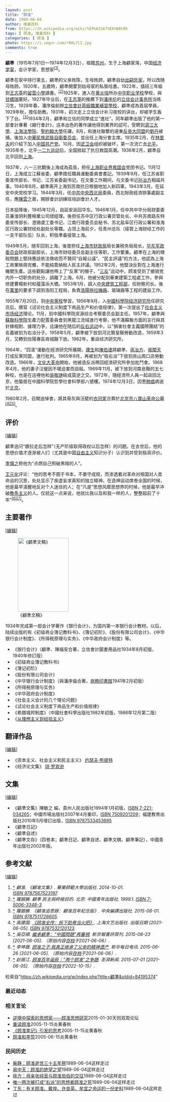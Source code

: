 ```yaml
---
layout: post
title: "顾准"
date: 1989-06-04
author: 维基百科
from: https://zh.wikipedia.org/wiki/%E9%A1%A7%E6%BA%96
tags: [ 顾准, 维基百科 ]
categories: [ 顾准 ]
photo: https://i.imgur.com/rRHL7lI.jpg
comments: true
---
```

<div class="mw-content-ltr mw-parser-output" lang="zh" dir="ltr"><style data-mw-deduplicate="TemplateStyles:r83732082">.mw-parser-output .infobox-subbox{padding:0;border:none;margin:-3px;width:auto;min-width:100%;font-size:100%;clear:none;float:none;background-color:transparent}.mw-parser-output .infobox-3cols-child{margin:auto}.mw-parser-output .infobox .navbar{font-size:100%}body.skin-minerva .mw-parser-output .infobox-header,body.skin-minerva .mw-parser-output .infobox-subheader,body.skin-minerva .mw-parser-output .infobox-above,body.skin-minerva .mw-parser-output .infobox-title,body.skin-minerva .mw-parser-output .infobox-image,body.skin-minerva .mw-parser-output .infobox-full-data,body.skin-minerva .mw-parser-output .infobox-below{text-align:center}@media screen{html.skin-theme-clientpref-night .mw-parser-output .infobox-full-data:not(.notheme)>div:not(.notheme)[style]{background:#1f1f23!important;color:#f8f9fa}@media screen and (prefers-color-scheme:dark){html.skin-theme-clientpref-os .mw-parser-output .infobox-full-data:not(.notheme) div:not(.notheme){background:#1f1f23!important;color:#f8f9fa}}html.skin-theme-clientpref-night .mw-parser-output .infobox td div:not(.notheme)[style]{background:transparent!important;color:var(--color-base,#202122)}@media screen and (prefers-color-scheme:dark){html.skin-theme-clientpref-os .mw-parser-output .infobox td div:not(.notheme)[style]{background:transparent!important;color:var(--color-base,#202122)}}html.skin-theme-clientpref-night .mw-parser-output .infobox td div.NavHead:not(.notheme)[style]{background:transparent!important}}@media screen and (prefers-color-scheme:dark){html.skin-theme-clientpref-os .mw-parser-output .infobox td div.NavHead:not(.notheme)[style]{background:transparent!important}}@media(min-width:640px){body.skin--responsive .mw-parser-output .infobox-table{display:table!important}body.skin--responsive .mw-parser-output .infobox-table>caption{display:table-caption!important}body.skin--responsive .mw-parser-output .infobox-table>tbody{display:table-row-group}body.skin--responsive .mw-parser-output .infobox-table tr{display:table-row!important}body.skin--responsive .mw-parser-output .infobox-table th,body.skin--responsive .mw-parser-output .infobox-table td{padding-left:inherit;padding-right:inherit}}</style>
<p><b>顧準</b>（1915年7月1日—1974年12月3日），祖籍<a href="/wiki/%E8%8B%8F%E5%B7%9E" class="mw-redirect" title="苏州">苏州</a>，生于上海顧家灣，中国<a href="/wiki/%E7%BB%8F%E6%B5%8E%E5%AD%A6%E5%AE%B6" title="经济学家">经济学家</a>，会计学家，思想家<sup id="cite_ref-1" class="reference"><a href="#cite_note-1"><span class="cite-bracket">[</span>1<span class="cite-bracket">]</span></a></sup>。
</p>
<meta property="mw:PageProp/toc">
<div class="mw-heading mw-heading2"></div>
<p>顧準在家中排行第五，顧準的父亲姓陈，生母姓顾，顧準自幼<a href="/wiki/%E8%BF%87%E7%BB%A7" title="过继">出嗣</a><a href="/wiki/%E5%A4%96%E5%AE%B6" class="mw-redirect" title="外家">外家</a>，所以改随母姓顾。1920年，五歲時，顧準開蒙到姑母家的私塾唸書。1922年，插班三年級到<a href="/wiki/%E7%8E%8B%E5%BF%97%E8%8E%98" title="王志莘">王志莘</a>的<a href="/w/index.php?title=%E7%95%99%E9%9B%B2%E5%B0%8F%E5%AD%B8&amp;action=edit&amp;redlink=1" class="new" title="留雲小學（页面不存在）">留雲小學</a>讀書。<sup id="cite_ref-2" class="reference"><a href="#cite_note-2"><span class="cite-bracket">[</span>2<span class="cite-bracket">]</span></a></sup>1925年，進入在<a href="/wiki/%E9%BB%84%E7%82%8E%E5%9F%B9" title="黄炎培">黄炎培</a>所办<a href="/wiki/%E4%B8%AD%E5%8D%8E%E8%81%8C%E4%B8%9A%E5%AD%A6%E6%A0%A1" title="中华职业学校">中华职业学校</a>學校，與<a href="/w/index.php?title=%E7%94%98%E7%B8%BE%E7%91%9E&amp;action=edit&amp;redlink=1" class="new" title="甘績瑞（页面不存在）">甘績瑞</a>要好。1927年毕业后，在<a href="/wiki/%E7%8E%8B%E5%BF%97%E8%8E%98" title="王志莘">王志莘</a>的推薦下到<a href="/wiki/%E6%BD%98%E5%BA%8F%E4%BC%A6" title="潘序伦">潘序伦</a>的<a href="/w/index.php?title=%E7%AB%8B%E4%BF%A1%E4%BC%9A%E8%AE%A1%E4%BA%8B%E5%8A%A1%E6%89%80&amp;action=edit&amp;redlink=1" class="new" title="立信会计事务所（页面不存在）">立信会计事务所</a>当练习生，1928年春，潘序倫創辦<a href="/wiki/%E4%B8%8A%E6%B5%B7%E7%AB%8B%E4%BF%A1%E4%BC%9A%E8%AE%A1%E5%AD%A6%E9%99%A2" class="mw-redirect" title="上海立信会计学院">立信會計高級職業補習學校</a>，顧準成為首屆學員，1929年秋，擔任助教。1931年，初次走上立信会计补习夜校的讲台，却被学生轰下了台。<sup id="cite_ref-3" class="reference"><a href="#cite_note-3"><span class="cite-bracket">[</span>3<span class="cite-bracket">]</span></a></sup>1934年2月，顧準和立信的同學成立“進社”。同年顧準出版了他的第一部會計專著《銀行會計》，這本出色的著作讓他得到業界的認可，受聘到<a href="/wiki/%E6%B2%AA%E6%B1%9F%E5%A4%A7%E5%AD%A6" title="沪江大学">滬江大學</a>、<a href="/wiki/%E4%B8%8A%E6%B5%B7%E6%B3%95%E5%AD%A6%E9%99%A2" title="上海法学院">上海法學院</a>、<a href="/wiki/%E8%81%96%E7%B4%84%E7%BF%B0%E5%A4%A7%E5%AD%B8" class="mw-redirect mw-disambig" title="聖約翰大學">聖約翰大學</a>任課。8月，和進社聯繫的遠東<a href="/wiki/%E5%8F%8D%E5%B8%9D%E5%A4%A7%E5%90%8C%E7%9B%9F" class="mw-redirect" title="反帝大同盟">反帝大同盟</a>的<a href="/wiki/%E5%8A%89%E4%B8%B9" class="mw-redirect mw-disambig" title="劉丹">劉丹</a>被捕，後加入<a href="/wiki/%E4%B8%AD%E5%8D%8E%E6%B0%91%E6%97%8F%E6%AD%A6%E8%A3%85%E8%87%AA%E5%8D%AB%E5%A7%94%E5%91%98%E4%BC%9A" title="中华民族武装自卫委员会">中華民族武裝自衛委员会</a>，並出任上海分會主席。1935年2月，在<a href="/wiki/%E6%9E%97%E9%87%8C%E5%A4%AB" title="林里夫">林里夫</a>的介紹下加入<a href="/wiki/%E4%B8%AD%E5%9B%BD%E5%85%B1%E4%BA%A7%E5%85%9A" title="中国共产党">中国共产党</a>。10月，因<a href="/wiki/%E6%AD%A6%E5%8D%AB%E4%BC%9A" class="mw-redirect" title="武卫会">武卫会</a>组织被破坏，第一次流亡去<a href="/wiki/%E5%8C%97%E5%B9%B3" class="mw-redirect" title="北平">北平</a>。1935年冬，北平<a href="/wiki/%E4%B8%80%E4%BA%8C%E4%B9%9D%E8%BF%90%E5%8A%A8" class="mw-redirect" title="一二九运动">一二九运动</a>后，全国掀起了抗日救国高潮。1936年2月，顧準自北平回到<a href="/wiki/%E4%B8%8A%E6%B5%B7" class="mw-redirect" title="上海">上海</a>。
</p><p>1937年，八一三抗戰後上海成為孤島，担任<a href="/wiki/%E4%B8%8A%E6%B5%B7%E8%81%8C%E4%B8%9A%E7%95%8C%E6%95%91%E5%9B%BD%E4%BC%9A" class="mw-redirect" title="上海职业界救国会">上海职业界救国会</a>党团书记。11月12日，上海成立江蘇省委，顧準擔任職員運動委員會書記。1939年9月，任江苏省职委宣传部长、书记、江苏省委副书记。在文委工作期间，与文委书记<a href="/wiki/%E5%AD%99%E5%86%B6%E6%96%B9" title="孙冶方">孙冶方</a>相識共事。1940年8月，顧準离开上海到苏南抗日根据地加入新四軍。1943年3月，在延安中央党校学习。1944年3月，任<a href="/wiki/%E4%B8%AD%E5%85%B1%E4%B8%AD%E5%A4%AE%E8%A5%BF%E5%8C%97%E5%B1%80" title="中共中央西北局">中共中央西北局</a>委員，西北財政經濟辦事處副主任，應<a href="/wiki/%E9%99%B3%E9%9B%B2" class="mw-redirect" title="陳雲">陳雲</a>之邀，開辦會計訓練班培訓會計人才。
</p><p>日本投降後，1945年12月，自延安返回华东。1946年1月，任中共中华分局财委委员兼淮阴利豐棉業公司總經理。後担任苏中区行政公署货管处长、中共苏南路东特委宣传部长、澄锡虞工委书记、江南行政委员会秘书、苏北盐阜区行政公署和淮海区行政公署财经处副处长等職。占领上海前夕，任青州总队（接管上海财经工作的一支干部队伍）队长，积极準备接管上海。
</p><p>1949年5月，随军回到上海，後曾担任<a href="/wiki/%E4%B8%8A%E6%B5%B7%E5%B8%82%E8%B4%A2%E6%94%BF%E5%B1%80" class="mw-redirect" title="上海市财政局">上海市财政局</a>局长兼税务局局长，<a href="/wiki/%E5%8D%8E%E4%B8%9C%E5%86%9B%E6%94%BF%E5%A7%94%E5%91%98%E4%BC%9A" title="华东军政委员会">华东军政委员会</a>财政部副部长，上海市财经委员会副主任等职，工作繁重。顧準在上海的徵稅問題上堅持應該依法徵收而不贊同“自報公議”、“民主評議”的方法，他認為上海工商業賬冊完備，不能純靠納稅人民主評議。1952年2月，他堅決反對在上海進行機關生產。這些觀點讓他帶上了“反黨”的帽子，“<a href="/wiki/%E4%B8%89%E5%8F%8D" class="mw-redirect" title="三反">三反</a>”运动中，顾准受到了撤销党内外一切职务的处分，調離了上海。6月，他被分配到華東建築工程處工作，參與修建曹楊新村和蘊藻浜大橋。1953年1月，調入<a href="/wiki/%E4%B8%AD%E5%A4%AE%E5%BB%BA%E7%AD%91%E5%B7%A5%E7%A8%8B%E9%83%A8" class="mw-redirect" title="中央建筑工程部">中央建筑工程部</a>，任財務司长。後在<a href="/wiki/%E8%90%AC%E9%87%8C" class="mw-redirect" title="萬里">萬里</a>的要求下調到洛阳工程局，負責<a href="/wiki/%E6%B4%9B%E9%98%B3%E6%8B%96%E6%8B%89%E6%9C%BA%E5%8E%82" class="mw-redirect" title="洛阳拖拉机厂">洛陽拖拉機廠</a>、玻璃廠等工程的建設工作。
</p><p>1955年7月20日，到<a href="/wiki/%E4%B8%AD%E5%A4%AE%E5%85%9A%E6%A0%A1" class="mw-redirect" title="中央党校">中央黨校</a>學習，1956年9月，入<a href="/wiki/%E4%B8%AD%E5%9B%BD%E7%A7%91%E5%AD%A6%E9%99%A2%E7%BB%8F%E6%B5%8E%E7%A0%94%E7%A9%B6%E6%89%80" class="mw-redirect" title="中国科学院经济研究所">中國科學院经济研究所</a>任研究员后，撰寫《试论社会主义制度下商品生产和价值规律》，第一次提出了<a href="/wiki/%E7%A4%BE%E4%BC%9A%E4%B8%BB%E4%B9%89%E5%B8%82%E5%9C%BA%E7%BB%8F%E6%B5%8E" title="社会主义市场经济">社会主义市场经济</a>理论。11月，到中國科學院资源综合考察委员会副主任。1957年，顧準與<a href="/wiki/%E8%8B%8F%E8%81%94%E7%A7%91%E5%AD%A6%E9%99%A2" title="苏联科学院">蘇聯科學院</a>生產力配置委員會到黑龍江流域進行考察，他不滿蘇聯方面的言行與其針鋒相對、據理力爭，這讓他在随后的<a href="/wiki/%E5%8F%8D%E5%8F%B3%E8%BF%90%E5%8A%A8" title="反右运动">反右运动</a>中，以“損害社會主義國際團結”的名義被划为右派分子。1958年5月，顧準被下放到河北贊皇縣勞動改造，1959年3月，又轉到信陽專區商城縣下放。1962年，重返经济研究所。
</p><p>1964年，“四清”運動在經濟研究所展開，<a href="/wiki/%E5%BA%B7%E7%94%9F" title="康生">康生</a>和<a href="/wiki/%E9%99%B3%E4%BC%AF%E9%81%94" class="mw-redirect" title="陳伯達">陳伯達</a>將顧準、<a href="/wiki/%E5%AD%AB%E5%86%B6%E6%96%B9" class="mw-redirect" title="孫冶方">孫冶方</a>、<a href="/wiki/%E5%BC%B5%E8%81%9E%E5%A4%A9" class="mw-redirect" title="張聞天">張聞天</a>打成反黨同盟，進行批判。1965年9月，再被划为“极右派”下放到房山周口店勞動改造。1966年，<a href="/wiki/%E6%96%87%E5%8C%96%E5%A4%A7%E9%9D%A9%E5%91%BD" title="文化大革命">文化大革命</a>開始，他被造反派帶回經濟研究所參加批鬥會。1968年4月，他的妻子汪璧因不堪迫害而自殺。1969年11月，被下放到河南息縣的五七幹校，也是在這裡他和<a href="/wiki/%E5%90%B4%E6%95%AC%E7%90%8F" title="吴敬琏">吳敬璉</a>結成莫逆之交。1972年，隨經濟所人員一起返回北京，他蟄居在中國科學院哲學社會科學部八號樓。1974年12月3日，因患<a href="/wiki/%E8%82%BA%E7%99%8C" title="肺癌">肺癌</a>病逝於<a href="/wiki/%E5%8C%97%E4%BA%AC" class="mw-redirect" title="北京">北京</a>。
</p><p>1980年2月，召開追悼會，將其骨灰與汪壁的<a href="/wiki/%E8%A1%A3%E5%86%A0%E5%86%A2" title="衣冠冢">衣冠冢</a>合葬於<a href="/wiki/%E5%8C%97%E4%BA%AC%E5%B8%82%E5%85%AB%E5%AE%9D%E5%B1%B1%E9%9D%A9%E5%91%BD%E5%85%AC%E5%A2%93" title="北京市八宝山革命公墓">北京市八寶山革命公墓</a><sup id="cite_ref-4" class="reference"><a href="#cite_note-4"><span class="cite-bracket">[</span>4<span class="cite-bracket">]</span></a></sup><sup id="cite_ref-5" class="reference"><a href="#cite_note-5"><span class="cite-bracket">[</span>5<span class="cite-bracket">]</span></a></sup>。
</p>
<div class="mw-heading mw-heading2"><h2 id="评价"><span id=".E8.AF.84.E4.BB.B7"></span>评价</h2><span class="mw-editsection"><span class="mw-editsection-bracket">[</span><a href="/w/index.php?title=%E9%A1%A7%E6%BA%96&amp;action=edit&amp;section=2" title="编辑章节：评价"><span>编辑</span></a><span class="mw-editsection-bracket">]</span></span></div>
<p>顧準追问“娜拉走后怎样”（无产阶级取得政权以后怎样）的问题。在去世后，他的思想价值才逐渐被人们（尤其是中国<a href="/wiki/%E8%87%AA%E7%94%B1%E4%B8%BB%E4%B9%89" title="自由主义">自由主义</a>知识分子）认识到并受到极高评价。
</p><p><a href="/wiki/%E6%9D%8E%E6%85%8E%E4%B9%8B" title="李慎之">李慎之</a>称他为“点燃自己照破黑暗的人”。
</p><p><a href="/wiki/%E7%8E%8B%E5%85%83%E5%8C%96" title="王元化">王元化</a>评论：“他的思考不囿于书本，不墨守成规，而渗透着对革命对祖国对人类命运的沉思，处处显示了疾虚妄求真知的独立精神。在造神运动席卷全国的时候，他是最早清醒地反对个人迷信的人；在“凡是”思想风靡思想界的时候，他是最早冲破<a href="/wiki/%E6%95%99%E6%9D%A1%E4%B8%BB%E4%B9%89" class="mw-redirect" title="教条主义">教条主义</a>的人。仅就这一点来说，他就比我以及和我一样的人，整整超前了十年”<sup id="cite_ref-6" class="reference"><a href="#cite_note-6"><span class="cite-bracket">[</span>6<span class="cite-bracket">]</span></a></sup><sup id="cite_ref-7" class="reference"><a href="#cite_note-7"><span class="cite-bracket">[</span>7<span class="cite-bracket">]</span></a></sup>。
</p>
<div class="mw-heading mw-heading2"><h2 id="主要著作"><span id=".E4.B8.BB.E8.A6.81.E8.91.97.E4.BD.9C"></span>主要著作</h2><span class="mw-editsection"><span class="mw-editsection-bracket">[</span><a href="/w/index.php?title=%E9%A1%A7%E6%BA%96&amp;action=edit&amp;section=3" title="编辑章节：主要著作"><span>编辑</span></a><span class="mw-editsection-bracket">]</span></span></div>
<figure class="mw-halign-right" typeof="mw:File"><a href="/wiki/File:GuZhun_WenGao.jpg" class="mw-file-description" title="《顧準文稿》"><img alt="《顧準文稿》" src="//upload.wikimedia.org/wikipedia/zh/thumb/f/f6/GuZhun_WenGao.jpg/160px-GuZhun_WenGao.jpg" decoding="async" width="160" height="233" class="mw-file-element" srcset="//upload.wikimedia.org/wikipedia/zh/thumb/f/f6/GuZhun_WenGao.jpg/240px-GuZhun_WenGao.jpg 1.5x, //upload.wikimedia.org/wikipedia/zh/f/f6/GuZhun_WenGao.jpg 2x" data-file-width="262" data-file-height="381"></a><figcaption>《顧準文稿》</figcaption></figure><p>1934年完成第一部会计学著作《银行会计》，为国内第一本银行会计教材。以后，陆续出版的有《初级商业簿记教科书》、《簿记初阶》、《股份有限公司会计》、《中华银行会计制度》、《所得税原理与实务》、《中华政府会计制度》等。
</p><ul><li>《银行会计》（顧準、陳福安合著，立信會計圖書用品社1934年8月初版，1940年修訂版）</li>
<li>《初级商业簿记教科书》</li>
<li>《簿记初阶》</li>
<li>《股份有限公司会计》</li>
<li>《中华银行会计制度》（與潘序倫合著，<a href="/wiki/%E5%95%86%E5%8B%99%E5%8D%B0%E6%9B%B8%E9%A4%A8" class="mw-redirect" title="商務印書館">商務印書館</a>1941年2月初版）</li>
<li>《所得税原理与实务》</li>
<li>《中华政府会计制度》</li>
<li>《社会主义会计的几个理论问题》</li>
<li>《试论社会主义制度下商品生产和价值规律》</li>
<li>《希腊城邦制度》（中國社會科學出版社1982年初版，1986年12月第二版）</li>
<li>《<a href="/wiki/%E4%BB%8E%E7%90%86%E6%83%B3%E4%B8%BB%E4%B9%89%E5%88%B0%E7%BB%8F%E9%AA%8C%E4%B8%BB%E4%B9%89" title="从理想主义到经验主义">从理想主义到经验主义</a>》</li></ul>
<div class="mw-heading mw-heading2"><h2 id="翻译作品"><span id=".E7.BF.BB.E8.AF.91.E4.BD.9C.E5.93.81"></span>翻译作品</h2><span class="mw-editsection"><span class="mw-editsection-bracket">[</span><a href="/w/index.php?title=%E9%A1%A7%E6%BA%96&amp;action=edit&amp;section=4" title="编辑章节：翻译作品"><span>编辑</span></a><span class="mw-editsection-bracket">]</span></span></div>
<ul><li>《资本主义、社会主义和民主主义》 <a href="/wiki/%E7%BA%A6%E7%91%9F%E5%A4%AB%C2%B7%E7%86%8A%E5%BD%BC%E7%89%B9" title="约瑟夫·熊彼特">约瑟夫·熊彼特</a></li>
<li>《经济论文集》 <a href="/wiki/%E7%93%8A%C2%B7%E7%BE%85%E8%B3%93%E9%81%9C" title="瓊·羅賓遜">琼·罗宾逊</a></li></ul>
<div class="mw-heading mw-heading2"><h2 id="文集"><span id=".E6.96.87.E9.9B.86"></span>文集</h2><span class="mw-editsection"><span class="mw-editsection-bracket">[</span><a href="/w/index.php?title=%E9%A1%A7%E6%BA%96&amp;action=edit&amp;section=5" title="编辑章节：文集"><span>编辑</span></a><span class="mw-editsection-bracket">]</span></span></div>
<ul><li>《顧準文集》陳敏之 編，貴州人民出版社1994年1月初版，<a href="/wiki/Special:%E7%BD%91%E7%BB%9C%E4%B9%A6%E6%BA%90/7221034265" class="internal mw-magiclink-isbn">ISBN 7-221-034265</a>；中國市場出版社2007年4月重印，<a href="/wiki/Special:%E7%BD%91%E7%BB%9C%E4%B9%A6%E6%BA%90/7509201209" class="internal mw-magiclink-isbn">ISBN 7509201209</a>；福建教育出版社2010年5月增訂出版，<a href="/wiki/Special:%E7%BD%91%E7%BB%9C%E4%B9%A6%E6%BA%90/9787533453695" class="internal mw-magiclink-isbn">ISBN 9787533453695</a></li>
<li>《顧準日記》</li>
<li>《顧準自述》</li>
<li>《顧準文存》（四卷本；顧準日記、顧準自述、顧準文稿、顧準筆記），中國青年出版社2002年版。</li></ul>
<div class="mw-heading mw-heading2"><h2 id="参考文献"><span id=".E5.8F.82.E8.80.83.E6.96.87.E7.8C.AE"></span>参考文献</h2><span class="mw-editsection"><span class="mw-editsection-bracket">[</span><a href="/w/index.php?title=%E9%A1%A7%E6%BA%96&amp;action=edit&amp;section=6" title="编辑章节：参考文献"><span>编辑</span></a><span class="mw-editsection-bracket">]</span></span></div>
<div class="reflist" style="list-style-type: decimal;">
<ol class="references">
<li id="cite_note-1"><span class="mw-cite-backlink"><b><a href="#cite_ref-1">^</a></b></span> <span class="reference-text"><cite class="citation book">顧准. 《顧准文集》. 華東師範大學出版社. 2014-10-01. <a href="/wiki/Special:%E7%BD%91%E7%BB%9C%E4%B9%A6%E6%BA%90/9787567523197" title="Special:网络书源/9787567523197"><span title="国际标准书号">ISBN</span>&nbsp;9787567523197</a>.</cite><span title="ctx_ver=Z39.88-2004&amp;rfr_id=info%3Asid%2Fzh.wikipedia.org%3A%E9%A1%A7%E6%BA%96&amp;rft.au=%E9%A1%A7%E5%87%86&amp;rft.btitle=%E3%80%8A%E9%A1%A7%E5%87%86%E6%96%87%E9%9B%86%E3%80%8B&amp;rft.date=2014-10-01&amp;rft.genre=book&amp;rft.isbn=9787567523197&amp;rft.pub=%E8%8F%AF%E6%9D%B1%E5%B8%AB%E7%AF%84%E5%A4%A7%E5%AD%B8%E5%87%BA%E7%89%88%E7%A4%BE&amp;rft_val_fmt=info%3Aofi%2Ffmt%3Akev%3Amtx%3Abook" class="Z3988"><span style="display:none;">&nbsp;</span></span> <span style="display:none;font-size:100%" class="error citation-comment">使用<code style="color:inherit; border:inherit; padding:inherit;">|accessdate=</code>需要含有<code style="color:inherit; border:inherit; padding:inherit;">|url=</code> (<a href="/wiki/Help:%E5%BC%95%E6%96%87%E6%A0%BC%E5%BC%8F1%E9%94%99%E8%AF%AF#accessdate_missing_url" title="Help:引文格式1错误">帮助</a>)</span></span>
</li>
<li id="cite_note-2"><span class="mw-cite-backlink"><b><a href="#cite_ref-2">^</a></b></span> <span class="reference-text"><cite class="citation book">羅銀勝. 顧準 民主與終極目的. 北京: 中國青年出版社. 1999.1. <a href="/wiki/Special:%E7%BD%91%E7%BB%9C%E4%B9%A6%E6%BA%90/7-5006-3348-3" title="Special:网络书源/7-5006-3348-3"><span title="国际标准书号">ISBN</span>&nbsp;7-5006-3348-3</a>.</cite><span title="ctx_ver=Z39.88-2004&amp;rfr_id=info%3Asid%2Fzh.wikipedia.org%3A%E9%A1%A7%E6%BA%96&amp;rft.au=%E7%BE%85%E9%8A%80%E5%8B%9D&amp;rft.btitle=%E9%A1%A7%E6%BA%96+%E6%B0%91%E4%B8%BB%E8%88%87%E7%B5%82%E6%A5%B5%E7%9B%AE%E7%9A%84&amp;rft.genre=book&amp;rft.isbn=7-5006-3348-3&amp;rft.place=%E5%8C%97%E4%BA%AC&amp;rft.pub=%E4%B8%AD%E5%9C%8B%E9%9D%92%E5%B9%B4%E5%87%BA%E7%89%88%E7%A4%BE&amp;rft_val_fmt=info%3Aofi%2Ffmt%3Akev%3Amtx%3Abook" class="Z3988"><span style="display:none;">&nbsp;</span></span> <span style="display:none;font-size:100%" class="error citation-comment">请检查<code style="color:inherit; border:inherit; padding:inherit;">|date=</code>中的日期值 (<a href="/wiki/Help:%E5%BC%95%E6%96%87%E6%A0%BC%E5%BC%8F1%E9%94%99%E8%AF%AF#bad_date" title="Help:引文格式1错误">帮助</a>)</span></span>
</li>
<li id="cite_note-3"><span class="mw-cite-backlink"><b><a href="#cite_ref-3">^</a></b></span> <span class="reference-text"><cite class="citation book">羅銀勝. 《顧准追思錄：顧准百年紀念版》. 中央編譯出版社. 2015-08-01. <a href="/wiki/Special:%E7%BD%91%E7%BB%9C%E4%B9%A6%E6%BA%90/9787511726605" title="Special:网络书源/9787511726605"><span title="国际标准书号">ISBN</span>&nbsp;9787511726605</a>.</cite><span title="ctx_ver=Z39.88-2004&amp;rfr_id=info%3Asid%2Fzh.wikipedia.org%3A%E9%A1%A7%E6%BA%96&amp;rft.au=%E7%BE%85%E9%8A%80%E5%8B%9D&amp;rft.btitle=%E3%80%8A%E9%A1%A7%E5%87%86%E8%BF%BD%E6%80%9D%E9%8C%84%EF%BC%9A%E9%A1%A7%E5%87%86%E7%99%BE%E5%B9%B4%E7%B4%80%E5%BF%B5%E7%89%88%E3%80%8B&amp;rft.date=2015-08-01&amp;rft.genre=book&amp;rft.isbn=9787511726605&amp;rft.pub=%E4%B8%AD%E5%A4%AE%E7%B7%A8%E8%AD%AF%E5%87%BA%E7%89%88%E7%A4%BE&amp;rft_val_fmt=info%3Aofi%2Ffmt%3Akev%3Amtx%3Abook" class="Z3988"><span style="display:none;">&nbsp;</span></span> <span style="display:none;font-size:100%" class="error citation-comment">使用<code style="color:inherit; border:inherit; padding:inherit;">|accessdate=</code>需要含有<code style="color:inherit; border:inherit; padding:inherit;">|url=</code> (<a href="/wiki/Help:%E5%BC%95%E6%96%87%E6%A0%BC%E5%BC%8F1%E9%94%99%E8%AF%AF#accessdate_missing_url" title="Help:引文格式1错误">帮助</a>)</span></span>
</li>
<li id="cite_note-4"><span class="mw-cite-backlink"><b><a href="#cite_ref-4">^</a></b></span> <span class="reference-text"><cite class="citation book">高建国. <a rel="nofollow" class="external text" href="https://archive.org/details/chaixialeigudang0000gaoj">《顾准全传：拆下肋骨当火把》</a>. 上海文艺出版社. 出版日期 <span class="reference-accessdate"> [<span class="nowrap">2021-06-05</span>]</span>. <a href="/wiki/Special:%E7%BD%91%E7%BB%9C%E4%B9%A6%E6%BA%90/9787532120123" title="Special:网络书源/9787532120123"><span title="国际标准书号">ISBN</span>&nbsp;9787532120123</a>.</cite><span title="ctx_ver=Z39.88-2004&amp;rfr_id=info%3Asid%2Fzh.wikipedia.org%3A%E9%A1%A7%E6%BA%96&amp;rft.au=%E9%AB%98%E5%BB%BA%E5%9B%BD&amp;rft.btitle=%E3%80%8A%E9%A1%BE%E5%87%86%E5%85%A8%E4%BC%A0%EF%BC%9A%E6%8B%86%E4%B8%8B%E8%82%8B%E9%AA%A8%E5%BD%93%E7%81%AB%E6%8A%8A%E3%80%8B&amp;rft.genre=book&amp;rft.isbn=9787532120123&amp;rft.pub=%E4%B8%8A%E6%B5%B7%E6%96%87%E8%89%BA%E5%87%BA%E7%89%88%E7%A4%BE&amp;rft_id=https%3A%2F%2Farchive.org%2Fdetails%2Fchaixialeigudang0000gaoj&amp;rft_val_fmt=info%3Aofi%2Ffmt%3Akev%3Amtx%3Abook" class="Z3988"><span style="display:none;">&nbsp;</span></span> <span style="display:none;font-size:100%" class="error citation-comment">请检查<code style="color:inherit; border:inherit; padding:inherit;">|date=</code>中的日期值 (<a href="/wiki/Help:%E5%BC%95%E6%96%87%E6%A0%BC%E5%BC%8F1%E9%94%99%E8%AF%AF#bad_date" title="Help:引文格式1错误">帮助</a>)</span></span>
</li>
<li id="cite_note-5"><span class="mw-cite-backlink"><b><a href="#cite_ref-5">^</a></b></span> <span class="reference-text"><cite class="citation news">吳亞順. <a rel="nofollow" class="external text" href="http://www.rocidea.com/roc-25342.aspx">繼承顧準：“中國問題”再審視</a>. 新京報書評周刊. 2015-08-23 <span class="reference-accessdate"> [<span class="nowrap">2021-06-05</span>]</span>. （原始内容<a rel="nofollow" class="external text" href="https://web.archive.org/web/20210606074641/http://www.rocidea.com/roc-25342.aspx">存档</a>于2021-06-06）.</cite><span title="ctx_ver=Z39.88-2004&amp;rfr_id=info%3Asid%2Fzh.wikipedia.org%3A%E9%A1%A7%E6%BA%96&amp;rft.atitle=%E7%B9%BC%E6%89%BF%E9%A1%A7%E6%BA%96%EF%BC%9A%E2%80%9C%E4%B8%AD%E5%9C%8B%E5%95%8F%E9%A1%8C%E2%80%9D%E5%86%8D%E5%AF%A9%E8%A6%96&amp;rft.au=%E5%90%B3%E4%BA%9E%E9%A0%86&amp;rft.date=2015-08-23&amp;rft.genre=article&amp;rft_id=http%3A%2F%2Fwww.rocidea.com%2Froc-25342.aspx&amp;rft_val_fmt=info%3Aofi%2Ffmt%3Akev%3Amtx%3Ajournal" class="Z3988"><span style="display:none;">&nbsp;</span></span></span>
</li>
<li id="cite_note-6"><span class="mw-cite-backlink"><b><a href="#cite_ref-6">^</a></b></span> <span class="reference-text"><cite class="citation news">李坤晟. <a rel="nofollow" class="external text" href="http://www.xinhuanet.com/politics/2015-06/26/c_1115728961.htm">顾准之子:我真正继承了父亲的精神遗产</a>. 新华每日电讯. 2015-06-26 <span class="reference-accessdate"> [<span class="nowrap">2021-06-05</span>]</span>. （原始内容<a rel="nofollow" class="external text" href="https://web.archive.org/web/20210606033217/http://www.xinhuanet.com/politics/2015-06/26/c_1115728961.htm">存档</a>于2021-06-06）.</cite><span title="ctx_ver=Z39.88-2004&amp;rfr_id=info%3Asid%2Fzh.wikipedia.org%3A%E9%A1%A7%E6%BA%96&amp;rft.atitle=%E9%A1%BE%E5%87%86%E4%B9%8B%E5%AD%90%3A%E6%88%91%E7%9C%9F%E6%AD%A3%E7%BB%A7%E6%89%BF%E4%BA%86%E7%88%B6%E4%BA%B2%E7%9A%84%E7%B2%BE%E7%A5%9E%E9%81%97%E4%BA%A7&amp;rft.au=%E6%9D%8E%E5%9D%A4%E6%99%9F&amp;rft.date=2015-06-26&amp;rft.genre=article&amp;rft_id=http%3A%2F%2Fwww.xinhuanet.com%2Fpolitics%2F2015-06%2F26%2Fc_1115728961.htm&amp;rft_val_fmt=info%3Aofi%2Ffmt%3Akev%3Amtx%3Ajournal" class="Z3988"><span style="display:none;">&nbsp;</span></span></span>
</li>
<li id="cite_note-7"><span class="mw-cite-backlink"><b><a href="#cite_ref-7">^</a></b></span> <span class="reference-text"><cite class="citation news">赵振江. <a rel="nofollow" class="external text" href="https://www.thepaper.cn/newsDetail_forward_1347177">顾准百年诞辰｜“两个顾准”之争題</a>. 澎湃新闻. 2015-07-01 <span class="reference-accessdate"> [<span class="nowrap">2021-06-05</span>]</span>. （原始内容<a rel="nofollow" class="external text" href="https://web.archive.org/web/20221015091333/https://www.thepaper.cn/newsDetail_forward_1347177">存档</a>于2022-10-15）.</cite><span title="ctx_ver=Z39.88-2004&amp;rfr_id=info%3Asid%2Fzh.wikipedia.org%3A%E9%A1%A7%E6%BA%96&amp;rft.atitle=%E9%A1%BE%E5%87%86%E7%99%BE%E5%B9%B4%E8%AF%9E%E8%BE%B0%EF%BD%9C%E2%80%9C%E4%B8%A4%E4%B8%AA%E9%A1%BE%E5%87%86%E2%80%9D%E4%B9%8B%E4%BA%89%E9%A1%8C&amp;rft.au=%E8%B5%B5%E6%8C%AF%E6%B1%9F&amp;rft.date=2015-07-01&amp;rft.genre=article&amp;rft_id=https%3A%2F%2Fwww.thepaper.cn%2FnewsDetail_forward_1347177&amp;rft_val_fmt=info%3Aofi%2Ffmt%3Akev%3Amtx%3Ajournal" class="Z3988"><span style="display:none;">&nbsp;</span></span></span>
</li>
</ol></div>

<!-- 
NewPP limit report
Parsed by mw‐web.eqiad.main‐7c4784c657‐fxx7z
Cached time: 20240913132719
Cache expiry: 2592000
Reduced expiry: false
Complications: [show‐toc]
CPU time usage: 0.448 seconds
Real time usage: 0.561 seconds
Preprocessor visited node count: 2981/1000000
Post‐expand include size: 35415/2097152 bytes
Template argument size: 2882/2097152 bytes
Highest expansion depth: 20/100
Expensive parser function count: 15/500
Unstrip recursion depth: 0/20
Unstrip post‐expand size: 11966/5000000 bytes
Lua time usage: 0.190/10.000 seconds
Lua memory usage: 3550150/52428800 bytes
Number of Wikibase entities loaded: 1/400
-->
<!--
Transclusion expansion time report (%,ms,calls,template)
100.00%  440.801      1 -total
 56.31%  248.236      1 Template:Infobox_person
 42.19%  185.989      1 Template:Infobox_person/core
 37.53%  165.428      1 Template:Infobox
 23.70%  104.480      1 Template:Reflist
 14.72%   64.889      4 Template:Cite_book
 14.31%   63.067      1 Template:Authority_control
 14.07%   62.042      5 Template:Br_separated_entries
 12.99%   57.247      1 Template:Wikidata_image
  5.78%   25.488      3 Template:Cite_news
-->

<!-- Saved in parser cache with key zhwiki:pcache:idhash:25264-0!canonical!zh and timestamp 20240913132719 and revision id 84195374. Rendering was triggered because: page-view
 -->
</div><!--esi <esi:include src="/esitest-fa8a495983347898/content" /> --><noscript><img src="https://login.wikimedia.org/wiki/Special:CentralAutoLogin/start?type=1x1" alt="" width="1" height="1" style="border: none; position: absolute;"></noscript>
<div class="printfooter" data-nosnippet="">检索自“<a dir="ltr" href="https://zh.wikipedia.org/w/index.php?title=顧準&amp;oldid=84195374">https://zh.wikipedia.org/w/index.php?title=顧準&amp;oldid=84195374</a>”</div><div id="recent-news"><h3>最近动态</h3><ul></ul></div><div id="open-opinion"><h3>相关言论</h3><ul><li><a href="https://nodebe4.github.io/opinion/2015-01-30/%E9%80%86%E5%A2%83%E4%B8%AD%E6%8E%A2%E7%B4%A2%E7%9A%84%E6%80%9D%E6%83%B3%E5%AE%B6-%E9%A1%BE%E5%87%86%E6%80%9D%E6%83%B3%E7%A0%94%E7%A9%B6/" title="张曙光">逆境中探索的思想家——顾准思想研究</a><time>2015-01-30</time><a class="tag">天则双周论坛</a></li>
<li><a href="https://nodebe4.github.io/opinion/2005-11-15/%E9%87%8D%E8%AF%BB%E9%A1%BE%E5%87%86/" title="高建国">重读顾准</a><time>2005-11-15</time><a class="tag">炎黄春秋</a></li>
<li><a href="https://nodebe4.github.io/opinion/2005-11-15/%E9%A1%BE%E5%87%86%E7%AC%94%E8%AE%B0-%E5%BC%95%E5%8F%91%E7%9A%84%E6%80%9D%E8%80%83/" title="李一蠡">《顾准笔记》引发的思考</a><time>2005-11-15</time><a class="tag">炎黄春秋</a></li>
<li><a href="https://nodebe4.github.io/opinion/2005-06-15/%E9%A1%BE%E5%87%86%E5%92%8C%E6%9D%8E%E8%B4%BD/" title="吴远鹏">顾准和李贽</a><time>2005-06-15</time><a class="tag">炎黄春秋</a></li>
</ul></div><div id="mjls-record"><h3>民间历史</h3><ul><li><a href="https://nodebe4.github.io/mjlsh/1989-06-04/%E6%9F%B4%E9%9D%99-%E9%A1%BE%E5%87%86%E9%80%9D%E4%B8%96%E4%B8%89%E5%8D%81%E4%BA%94%E5%B9%B4%E7%A5%AD/" title="柴静">柴静：顾准逝世三十五年祭</a><time>1989-06-04</time><a class="tag">这样走过</a></li>
<li><a href="https://nodebe4.github.io/mjlsh/1989-06-04/%E6%98%93%E4%B8%AD%E5%A4%A9-%E9%A1%BE%E5%87%86%E7%9A%84%E7%BB%9D%E6%9C%9B%E4%B9%8B%E6%9C%9B/" title="易中天">易中天：顾准的绝望之望</a><time>1989-06-04</time><a class="tag">这样走过</a></li>
<li><a href="https://nodebe4.github.io/mjlsh/1989-06-04/%E5%BE%90%E6%96%B9-%E6%AF%8D%E4%BA%B2%E5%BC%A0%E7%BA%AF%E9%9F%B3%E4%B8%8E%E9%A1%BE%E5%87%86%E4%BC%AF%E4%BC%AF%E7%9A%84%E4%BA%A4%E5%BE%80/" title="徐方">徐方：母亲张纯音与顾准伯伯的交往</a><time>1989-06-04</time><a class="tag">这样走过</a></li>
<li><a href="https://nodebe4.github.io/mjlsh/1989-06-04/%E5%94%AF%E4%B8%80%E4%B8%A4%E6%AC%A1%E8%A2%AB%E6%89%93%E6%88%90-%E5%8F%B3%E6%B4%BE-%E7%9A%84%E6%80%9D%E6%83%B3%E8%80%85%E9%A1%BE%E5%87%86%E4%B9%8B%E6%AD%BB/" title="">唯一两次被打成“右派”的思想者顾准之死</a><time>1989-06-04</time><a class="tag">这样走过</a></li>
<li><a href="https://nodebe4.github.io/mjlsh/1989-06-04/%E4%B8%81%E4%B8%9C-%E6%9C%89%E5%85%B3%E9%A1%BE%E5%87%86-%E6%88%B4%E7%85%8C-%E8%AE%B8%E8%89%AF%E8%8B%B1-%E7%89%9F%E5%AE%9C%E4%B9%8B%E5%91%BD%E8%BF%90%E7%9A%84%E4%B8%80%E4%BB%BD%E5%8F%B2%E6%96%99/" title="丁东">丁东：有关顾准、戴煌、许良英、牟宜之命运的一份史料</a><time>1989-06-04</time><a class="tag">这样走过</a></li>
</ul></div>